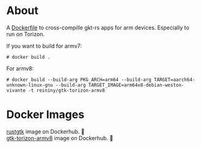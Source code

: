 # About

A [Dockerfile](Dockerfile) to cross-compille gkt-rs apps for arm devices. Especially to run on Torizon.

If you want to build for armv7:

```
# docker build .
```

For armv8:

```
# docker build --build-arg PKG_ARCH=arm64 --build-arg TARGET=aarch64-unknown-linux-gnu --build-arg TARGET_IMAGE=arm64v8-debian-weston-vivante -t reininy/gtk-torizon-armv8
```

# Docker Images

[rustgtk](https://hub.docker.com/repository/docker/reininy/gtkrust) image on Dockerhub. 🐋 <br>
[gtk-torizon-armv8](https://hub.docker.com/repository/docker/reininy/gtk-torizon-armv8) image on Dockerhub. 🐋

